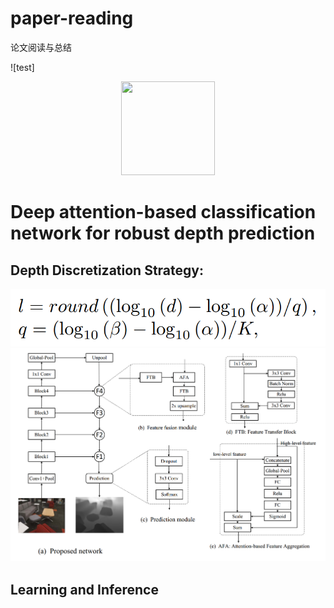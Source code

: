 # paper-reading
论文阅读与总结

![test]<div align=center><img width="150" height="150" src="https://github.com/HeTingwei/ReadmeLearn/blob/master/avatar1.jpg"/></div>

# Deep attention-based classification network for robust depth prediction
## Depth Discretization Strategy:
![深度离散策略](https://github.com/ansj11/paper-reading/blob/master/imgs/img-1.png)<br>
![network architecture](https://github.com/ansj11/paper-reading/blob/master/imgs/img-2.png)
## Learning and Inference

